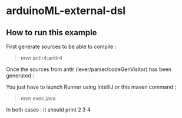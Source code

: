 # arduinoML-external-dsl


## How to run this example

First generate sources to be able to compile : 

> mvn antlr4:antlr4


Once the sources from antlr (lexer/parser/codeGenVisitor) has been generated :

You just have to launch Runner using IntelliJ or this maven command : 

> mvn exec:java


In both cases : it should print 2 3 4

